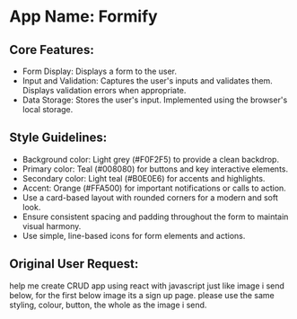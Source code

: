 # **App Name**: Formify

## Core Features:

- Form Display: Displays a form to the user.
- Input and Validation: Captures the user's inputs and validates them. Displays validation errors when appropriate.
- Data Storage: Stores the user's input. Implemented using the browser's local storage.

## Style Guidelines:

- Background color: Light grey (#F0F2F5) to provide a clean backdrop.
- Primary color: Teal (#008080) for buttons and key interactive elements.
- Secondary color: Light teal (#B0E0E6) for accents and highlights.
- Accent: Orange (#FFA500) for important notifications or calls to action.
- Use a card-based layout with rounded corners for a modern and soft look.
- Ensure consistent spacing and padding throughout the form to maintain visual harmony.
- Use simple, line-based icons for form elements and actions.

## Original User Request:
help me create CRUD app using react with javascript just like image i send below, for the first below image its a sign up page. please use the same styling, colour, button, the whole as the image i send.
  